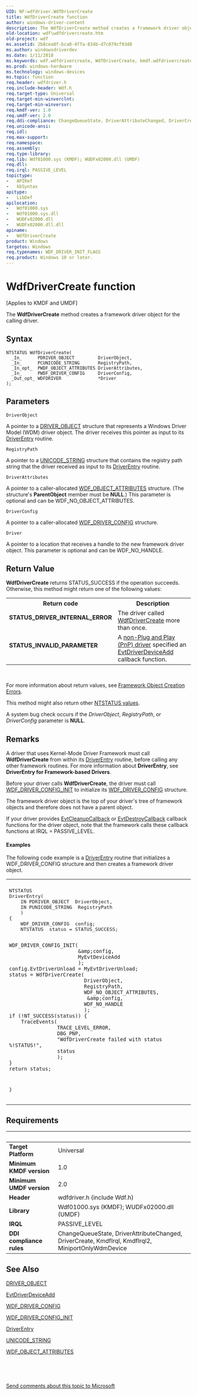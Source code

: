 ```yaml
---
UID: NF:wdfdriver.WdfDriverCreate
title: WdfDriverCreate function
author: windows-driver-content
description: The WdfDriverCreate method creates a framework driver object for the calling driver.
old-location: wdf\wdfdrivercreate.htm
old-project: wdf
ms.assetid: 2b8cea0f-bca0-4ffa-834b-d7c079cf93d8
ms.author: windowsdriverdev
ms.date: 1/11/2018
ms.keywords: wdf.wdfdrivercreate, WdfDriverCreate, kmdf.wdfdrivercreate, PFN_WDFDRIVERCREATE, WdfDriverCreate method, DFDriverObjectRef_10e33793-b3e1-4938-9b82-439451aceb86.xml, wdfdriver/WdfDriverCreate
ms.prod: windows-hardware
ms.technology: windows-devices
ms.topic: function
req.header: wdfdriver.h
req.include-header: Wdf.h
req.target-type: Universal
req.target-min-winverclnt: 
req.target-min-winversvr: 
req.kmdf-ver: 1.0
req.umdf-ver: 2.0
req.ddi-compliance: ChangeQueueState, DriverAttributeChanged, DriverCreate, KmdfIrql, KmdfIrql2, MiniportOnlyWdmDevice
req.unicode-ansi: 
req.idl: 
req.max-support: 
req.namespace: 
req.assembly: 
req.type-library: 
req.lib: Wdf01000.sys (KMDF); WUDFx02000.dll (UMDF)
req.dll: 
req.irql: PASSIVE_LEVEL
topictype:
-	APIRef
-	kbSyntax
apitype:
-	LibDef
apilocation:
-	Wdf01000.sys
-	Wdf01000.sys.dll
-	WUDFx02000.dll
-	WUDFx02000.dll.dll
apiname:
-	WdfDriverCreate
product: Windows
targetos: Windows
req.typenames: WDF_DRIVER_INIT_FLAGS
req.product: Windows 10 or later.
---
```



# WdfDriverCreate function
<p class="CCE_Message">[Applies to KMDF and UMDF]

The <b>WdfDriverCreate</b> method creates a framework driver object for the calling driver.

## Syntax

````
NTSTATUS WdfDriverCreate(
  _In_      PDRIVER_OBJECT         DriverObject,
  _In_      PCUNICODE_STRING       RegistryPath,
  _In_opt_  PWDF_OBJECT_ATTRIBUTES DriverAttributes,
  _In_      PWDF_DRIVER_CONFIG     DriverConfig,
  _Out_opt_ WDFDRIVER              *Driver
);
````

## Parameters

`DriverObject`

A pointer to a <a href="..\wdm\ns-wdm-_driver_object.md">DRIVER_OBJECT</a> structure that represents a Windows Driver Model (WDM) driver object. The driver receives this pointer as input to its <a href="https://msdn.microsoft.com/library/windows/hardware/ff552644">DriverEntry</a> routine.

`RegistryPath`

A pointer to a <a href="..\wudfwdm\ns-wudfwdm-_unicode_string.md">UNICODE_STRING</a> structure that contains the registry path string that the driver received as input to its <a href="https://msdn.microsoft.com/library/windows/hardware/ff552644">DriverEntry</a> routine.

`DriverAttributes`

A pointer to a caller-allocated <a href="..\wdfobject\ns-wdfobject-_wdf_object_attributes.md">WDF_OBJECT_ATTRIBUTES</a> structure. (The structure's <b>ParentObject</b> member must be <b>NULL</b>.) This parameter is optional and can be WDF_NO_OBJECT_ATTRIBUTES.

`DriverConfig`

A pointer to a caller-allocated <a href="..\wdfdriver\ns-wdfdriver-_wdf_driver_config.md">WDF_DRIVER_CONFIG</a> structure.

`Driver`

A pointer to a location that receives a handle to the new framework driver object. This parameter is optional and can be WDF_NO_HANDLE.


## Return Value

<b>WdfDriverCreate</b> returns STATUS_SUCCESS if the operation succeeds. Otherwise, this method might return one of the following values:

<table>
<tr>
<th>Return code</th>
<th>Description</th>
</tr>
<tr>
<td width="40%">
<dl>
<dt><b>STATUS_DRIVER_INTERNAL_ERROR</b></dt>
</dl>
</td>
<td width="60%">
The driver called <a href="..\wdfdriver\nf-wdfdriver-wdfdrivercreate.md">WdfDriverCreate</a> more than once.

</td>
</tr>
<tr>
<td width="40%">
<dl>
<dt><b>STATUS_INVALID_PARAMETER</b></dt>
</dl>
</td>
<td width="60%">
A <a href="https://docs.microsoft.com/en-us/windows-hardware/drivers/wdf/using-kernel-mode-driver-framework-with-non-pnp-drivers">non-Plug and Play (PnP) driver</a> specified an <a href="..\wdfdriver\nc-wdfdriver-evt_wdf_driver_device_add.md">EvtDriverDeviceAdd</a> callback function.

</td>
</tr>
</table>
 

For more information about return values, see <a href="https://msdn.microsoft.com/f5345c88-1c3a-4b32-9c93-c252713f7641">Framework Object Creation Errors</a>.

This method might also return other <a href="https://msdn.microsoft.com/library/windows/hardware/ff557697">NTSTATUS values</a>.

A system bug check occurs if the <i>DriverObject</i>, <i>RegistryPath</i>, or <i>DriverConfig</i> parameter is <b>NULL</b>.

## Remarks

A driver that uses Kernel-Mode Driver Framework must call <b>WdfDriverCreate</b> from within its <a href="https://msdn.microsoft.com/library/windows/hardware/ff552644">DriverEntry</a> routine, before calling any other framework routines. For more information about <b>DriverEntry</b>, see <b>DriverEntry for Framework-based Drivers</b>. 

Before your driver calls <b>WdfDriverCreate</b>, the driver must call <a href="..\wdfdriver\nf-wdfdriver-wdf_driver_config_init.md">WDF_DRIVER_CONFIG_INIT</a> to initialize its <a href="..\wdfdriver\ns-wdfdriver-_wdf_driver_config.md">WDF_DRIVER_CONFIG</a> structure.

The framework driver object is the top of your driver's tree of framework objects and therefore does not have a parent object.

If your driver provides <a href="..\wdfobject\nc-wdfobject-evt_wdf_object_context_cleanup.md">EvtCleanupCallback</a> or <a href="..\wdfobject\nc-wdfobject-evt_wdf_object_context_destroy.md">EvtDestroyCallback</a> callback functions for the driver object, note that the framework calls these callback functions at IRQL = PASSIVE_LEVEL.


#### Examples

The following code example is a <a href="https://msdn.microsoft.com/library/windows/hardware/ff552644">DriverEntry</a> routine that initializes a WDF_DRIVER_CONFIG structure and then creates a framework driver object.

<div class="code"><span codelanguage=""><table>
<tr>
<th></th>
</tr>
<tr>
<td>
<pre>NTSTATUS
DriverEntry(
    IN PDRIVER_OBJECT  DriverObject,
    IN PUNICODE_STRING  RegistryPath
    )
{
    WDF_DRIVER_CONFIG  config;
    NTSTATUS  status = STATUS_SUCCESS;

    WDF_DRIVER_CONFIG_INIT(
                           &amp;config,
                           MyEvtDeviceAdd
                           );
    config.EvtDriverUnload = MyEvtDriverUnload;
    status = WdfDriverCreate(
                             DriverObject,
                             RegistryPath,
                             WDF_NO_OBJECT_ATTRIBUTES,
                              &amp;config,
                             WDF_NO_HANDLE
                             );
    if (!NT_SUCCESS(status)) {
        TraceEvents(
                    TRACE_LEVEL_ERROR,
                    DBG_PNP,
                    "WdfDriverCreate failed with status %!STATUS!",
                    status
                    );
    }
    return status;
}</pre>
</td>
</tr>
</table></span></div>

## Requirements
| &nbsp; | &nbsp; |
| ---- |:---- |
| **Target Platform** | Universal |
| **Minimum KMDF version** | 1.0 |
| **Minimum UMDF version** | 2.0 |
| **Header** | wdfdriver.h (include Wdf.h) |
| **Library** | Wdf01000.sys (KMDF); WUDFx02000.dll (UMDF) |
| **IRQL** | PASSIVE_LEVEL |
| **DDI compliance rules** | ChangeQueueState, DriverAttributeChanged, DriverCreate, KmdfIrql, KmdfIrql2, MiniportOnlyWdmDevice |

## See Also

<a href="..\wdm\ns-wdm-_driver_object.md">DRIVER_OBJECT</a>



<a href="..\wdfdriver\nc-wdfdriver-evt_wdf_driver_device_add.md">EvtDriverDeviceAdd</a>



<a href="..\wdfdriver\ns-wdfdriver-_wdf_driver_config.md">WDF_DRIVER_CONFIG</a>



<a href="..\wdfdriver\nf-wdfdriver-wdf_driver_config_init.md">WDF_DRIVER_CONFIG_INIT</a>



<a href="https://msdn.microsoft.com/library/windows/hardware/ff552644">DriverEntry</a>



<a href="..\wudfwdm\ns-wudfwdm-_unicode_string.md">UNICODE_STRING</a>



<a href="..\wdfobject\ns-wdfobject-_wdf_object_attributes.md">WDF_OBJECT_ATTRIBUTES</a>



 

 

<a href="mailto:wsddocfb@microsoft.com?subject=Documentation%20feedback [wdf\wdf]:%20WdfDriverCreate method%20 RELEASE:%20(1/11/2018)&amp;body=%0A%0APRIVACY STATEMENT%0A%0AWe use your feedback to improve the documentation. We don't use your email address for any other purpose, and we'll remove your email address from our system after the issue that you're reporting is fixed. While we're working to fix this issue, we might send you an email message to ask for more info. Later, we might also send you an email message to let you know that we've addressed your feedback.%0A%0AFor more info about Microsoft's privacy policy, see http://privacy.microsoft.com/en-us/default.aspx." title="Send comments about this topic to Microsoft">Send comments about this topic to Microsoft</a>
